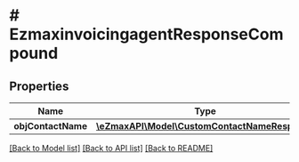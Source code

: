# # EzmaxinvoicingagentResponseCompound

## Properties

Name | Type | Description | Notes
------------ | ------------- | ------------- | -------------
**objContactName** | [**\eZmaxAPI\Model\CustomContactNameResponse**](CustomContactNameResponse.md) |  |

[[Back to Model list]](../../README.md#models) [[Back to API list]](../../README.md#endpoints) [[Back to README]](../../README.md)
